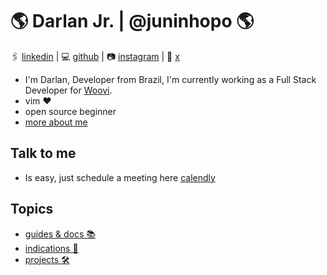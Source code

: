 # 🌎 Darlan Jr. | @juninhopo 🌎
🖇️ [linkedin](https://www.linkedin.com/in/darlan-junior/) | 💻 [github](https://github.com/juninhopo) | 📷 [instagram](https://www.instagram.com/juninhopo/) | 🦜 [x](https://x.com/juninhopo_dev/)

- I'm Darlan, Developer from Brazil, I'm currently working as a Full Stack Developer for [Woovi](https://woovi.com/).
- vim ❤️
- open source beginner
- [more about me](/me/index)

## Talk to me 

- Is easy, just schedule a meeting here [calendly](https://calendly.com/darlan-entria/30min)

## Topics

- [guides & docs 📚](/guides-&-docs/index)
- [indications 🧭](/indications/index)
- [projects 🛠️](/projects/index)
